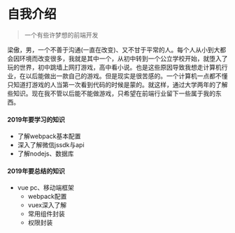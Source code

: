 # 自我介绍

> 一个有些许梦想的前端开发

梁傲，男，一个不善于沟通(一直在改变)、又不甘于平常的人。每个人从小到大都会因环境而改变很多，我就是其中一个，从初中转到一个公立学校开始，就堕入了玩的世界，初中跳墙上网打游戏，高中看小说。也是这些原因导致我想走计算机行业，在以后能做出一款自己的游戏。但是现实是很苦感的。一个计算机一点都不懂只知道打游戏的人当第一次看到代码的时候是蒙的。就这样，通过大学两年的了解些知识。现在我不管以后能不能做游戏，只希望在前端行业留下一些属于我的东西。

#### 2019年要学习的知识

* 了解webpack基本配置
* 深入了解微信jssdk与api
* 了解nodejs、数据库

#### 2019年要总结的知识

* vue pc、移动端框架
  * webpack配置
  * vuex深入了解
  * 常用组件封装
  * 权限封装
